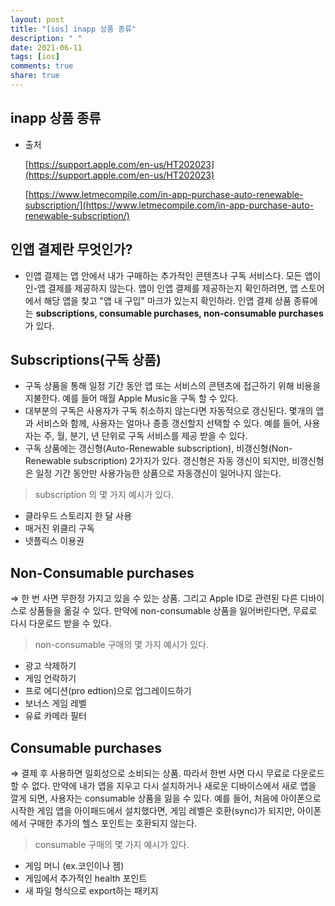 ```yaml
---
layout: post
title: "[ios] inapp 상품 종류"
description: " "
date: 2021-06-11
tags: [ios]
comments: true
share: true
---
```


## inapp 상품 종류

- 출처

    [https://support.apple.com/en-us/HT202023](https://support.apple.com/en-us/HT202023)

    [https://www.letmecompile.com/in-app-purchase-auto-renewable-subscription/](https://www.letmecompile.com/in-app-purchase-auto-renewable-subscription/) 

## 인앱 결제란 무엇인가?

- 인앱 결제는 앱 안에서 내가 구매하는 추가적인 콘텐츠나 구독 서비스다. 모든 앱이 인-앱 결제를 제공하지 않는다. 앱이 인앱 결제를 제공하는지 확인하려면, 앱 스토어에서 해당 앱을 찾고 "앱 내 구입" 마크가 있는지 확인하라.  인앱 결제 상품 종류에는 **subscriptions, consumable purchases, non-consumable purchases** 가 있다.

## Subscriptions(구독 상품)

- 구독 상품을 통해 일정 기간 동안 앱 또는 서비스의 콘텐츠에 접근하기 위해 비용을 지불한다. 예를 들어 매월 Apple Music을 구독 할 수 있다.
- 대부분의 구독은 사용자가 구독 취소하지 않는다면 자동적으로 갱신된다. 몇개의 앱과 서비스와 함께, 사용자는 얼마나 종종 갱신할지 선택할 수 있다. 예를 들어, 사용자는 주, 월, 분기, 년 단위로 구독 서비스를 제공 받을 수 있다.
- 구독 상품에는 갱신형(Auto-Renewable subscription), 비갱신형(Non-Renewable subscription) 2가지가 있다. 갱신형은  자동 갱신이 되지만, 비갱신형은 일정 기간 동안만 사용가능한 상품으로 자동갱신이 일어나지 않는다.

> subscription 의 몇 가지 예시가 있다.

- 클라우드 스토리지 한 달 사용
- 매거진 위클리 구독
- 넷플릭스 이용권

## Non-Consumable purchases

⇒ 한 번 사면 무한정 가지고 있을 수 있는 상품. 그리고 Apple ID로 관련된 다른 디바이스로 상품들을 옮길 수 있다. 만약에 non-consumable 상품을 잃어버린다면, 무료로 다시 다운로드 받을 수 있다. 

> non-consumable 구매의 몇 가지 예시가 있다.

- 광고 삭제하기
- 게임 언락하기
- 프로 에디션(pro edtion)으로 업그레이드하기
- 보너스 게임 레벨
- 유료 카메라 필터

## Consumable purchases

⇒ 결제 후 사용하면 일회성으로 소비되는 상품. 따라서 한번 사면 다시 무료로 다운로드할 수 없다. 만약에 내가 앱을 지우고 다시 설치하거나 새로운 디바이스에서 새로 앱을 깔게 되면, 사용자는 consumable 상품을 잃을 수 있다.
예를 들어, 처음에 아이폰으로 시작한 게임 앱을 아이패드에서 설치했다면, 게임 레벨은 호환(sync)가 되지만, 아이폰에서 구매한 추가의 헬스 포인트는 호환되지 않는다.   

> consumable 구매의 몇 가지 예시가 있다.

- 게임 머니 (ex.코인이나 젬)
- 게임에서 추가적인 health 포인트
- 새 파일 형식으로 export하는 패키지